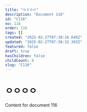 ```yaml
---
title: "ㅇㅇㅇㅇ"
description: "Document 116"
id: "C116"
no: 116
order: 116
tags: []
created: "2025-02-27T07:38:16.649Z"
updated: "2025-02-27T07:38:32.393Z"
featured: false
draft: true
hasChildren: false
childCount: 0
slug: "C116"
---
```


# ㅇㅇㅇㅇ

Content for document 116
